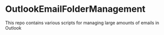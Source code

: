 # OutlookEmailFolderManagement
This repo contains various scripts for managing large amounts of emails in Outlook
